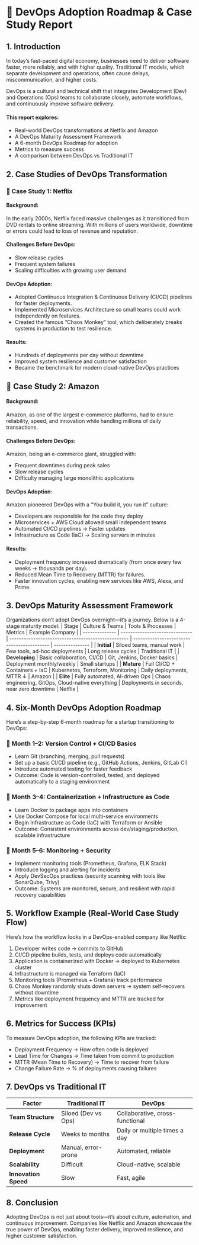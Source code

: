 # 📘 DevOps Adoption Roadmap & Case Study Report
## 1. Introduction
In today’s fast-paced digital economy, businesses need to deliver software faster, more reliably, and with higher quality. Traditional IT models, which separate development and operations, often cause delays, miscommunication, and higher costs.

DevOps is a cultural and technical shift that integrates Development (Dev) and Operations (Ops) teams to collaborate closely, automate workflows, and continuously improve software delivery.

#### This report explores:
- Real-world DevOps transformations at Netflix and Amazon
- A DevOps Maturity Assessment Framework
- A 6-month DevOps Roadmap for adoption
- Metrics to measure success
- A comparison between DevOps vs Traditional IT

## 2. Case Studies of DevOps Transformation
### 🔹 Case Study 1: Netflix
#### Background:
In the early 2000s, Netflix faced massive challenges as it transitioned from DVD rentals to online streaming. With millions of users worldwide, downtime or errors could lead to loss of revenue and reputation.

#### Challenges Before DevOps:
- Slow release cycles
- Frequent system failures
- Scaling difficulties with growing user demand

#### DevOps Adoption:
* Adopted Continuous Integration & Continuous Delivery (CI/CD) pipelines for faster deployments.
* Implemented Microservices Architecture so small teams could work independently on features.
* Created the famous “Chaos Monkey” tool, which deliberately breaks systems in production to test resilience.

#### Results:
* Hundreds of deployments per day without downtime
* Improved system resilience and customer satisfaction
* Became the benchmark for modern cloud-native DevOps practices

## 🔹 Case Study 2: Amazon
#### Background:
Amazon, as one of the largest e-commerce platforms, had to ensure reliability, speed, and innovation while handling millions of daily transactions.

#### Challenges Before DevOps:
Amazon, being an e-commerce giant, struggled with:
* Frequent downtimes during peak sales
* Slow release cycles
* Difficulty managing large monolithic applications

#### DevOps Adoption:
Amazon pioneered DevOps with a “You build it, you run it” culture:
* Developers are responsible for the code they deploy
* Microservices + AWS Cloud allowed small independent teams
* Automated CI/CD pipelines → Faster updates
* Infrastructure as Code (IaC) → Scaling servers in minutes

#### Results:
* Deployment frequency increased dramatically (from once every few weeks → thousands per day).
* Reduced Mean Time to Recovery (MTTR) for failures.
* Faster innovation cycles, enabling new services like AWS, Alexa, and Prime.

## 3. DevOps Maturity Assessment Framework
Organizations don’t adopt DevOps overnight—it’s a journey. Below is a 4-stage maturity model:
| Stage          | Culture & Teams                | Tools & Processes                                  | Metrics                                    | Example Company |
| -------------- | ------------------------------ | -------------------------------------------------- | ------------------------------------------ | --------------- |
| **Initial**    | Siloed teams, manual work      | Few tools, ad-hoc deployments                      | Long release cycles                        | Traditional IT  |
| **Developing** | Basic collaboration, CI/CD     | Git, Jenkins, Docker basics                        | Deployment monthly/weekly                  | Small startups  |
| **Mature**     | Full CI/CD + Containers + IaC  | Kubernetes, Terraform, Monitoring                  | Daily deployments, MTTR ↓                  | Amazon          |
| **Elite**      | Fully automated, AI-driven Ops | Chaos engineering, GitOps, Cloud-native everything | Deployments in seconds, near zero downtime | Netflix         |



## 4. Six-Month DevOps Adoption Roadmap
Here’s a step-by-step 6-month roadmap for a startup transitioning to DevOps:

### 📅 Month 1–2: Version Control + CI/CD Basics
* Learn Git (branching, merging, pull requests)
* Set up a basic CI/CD pipeline (e.g., GitHub Actions, Jenkins, GitLab CI)
* Introduce automated testing for faster feedback
* Outcome: Code is version-controlled, tested, and deployed automatically to a staging environment

### 📅 Month 3–4: Containerization + Infrastructure as Code
* Learn Docker to package apps into containers
* Use Docker Compose for local multi-service environments
* Begin Infrastructure as Code (IaC) with Terraform or Ansible
* Outcome: Consistent environments across dev/staging/production, scalable infrastructure

### 📅 Month 5–6: Monitoring + Security
* Implement monitoring tools (Prometheus, Grafana, ELK Stack)
* Introduce logging and alerting for incidents
* Apply DevSecOps practices (security scanning with tools like SonarQube, Trivy)
* Outcome: Systems are monitored, secure, and resilient with rapid recovery capabilities


## 5. Workflow Example (Real-World Case Study Flow)
Here’s how the workflow looks in a DevOps-enabled company like Netflix:
1. Developer writes code → commits to GitHub
2. CI/CD pipeline builds, tests, and deploys code automatically
3. Application is containerized with Docker → deployed to Kubernetes cluster
4. Infrastructure is managed via Terraform (IaC)
5. Monitoring tools (Prometheus + Grafana) track performance
6. Chaos Monkey randomly shuts down servers → system self-recovers without downtime
7. Metrics like deployment frequency and MTTR are tracked for improvement

## 6. Metrics for Success (KPIs)
To measure DevOps adoption, the following KPIs are tracked:
* Deployment Frequency → How often code is deployed
* Lead Time for Changes → Time taken from commit to production
* MTTR (Mean Time to Recovery) → Time to recover from failure
* Change Failure Rate → % of deployments causing failures

## 7. DevOps vs Traditional IT
| Factor               | Traditional IT      | DevOps                          |
| -------------------- | ------------------- | ------------------------------- |
| **Team Structure**   | Siloed (Dev vs Ops) | Collaborative, cross-functional |
| **Release Cycle**    | Weeks to months     | Daily or multiple times a day   |
| **Deployment**       | Manual, error-prone | Automated, reliable             |
| **Scalability**      | Difficult           | Cloud-native, scalable          |
| **Innovation Speed** | Slow                | Fast, agile                     |


## 8. Conclusion
Adopting DevOps is not just about tools—it’s about culture, automation, and continuous improvement. Companies like Netflix and Amazon showcase the true power of DevOps, enabling faster delivery, improved resilience, and higher customer satisfaction.